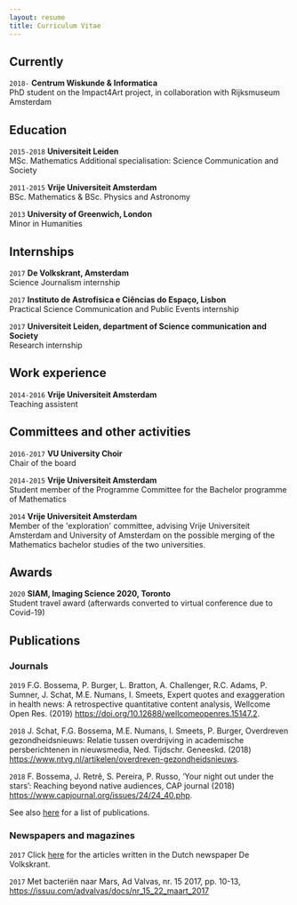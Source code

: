 ```yaml
---
layout: resume
title: Curriculum Vitae
---
```

## Currently
`2018-`
__Centrum Wiskunde & Informatica__ \
PhD student on the Impact4Art project, in collaboration with Rijksmuseum Amsterdam

## Education

`2015-2018`
__Universiteit Leiden__ \
MSc. Mathematics
Additional specialisation: Science Communication and Society

`2011-2015`
__Vrije Universiteit Amsterdam__ \
BSc. Mathematics & BSc. Physics and Astronomy

`2013`
__University of Greenwich, London__ \
Minor in Humanities

## Internships

`2017`
__De Volkskrant, Amsterdam__ \
Science Journalism internship

`2017`
__Instituto de Astrofísica e Ciências do Espaço, Lisbon__ \
Practical Science Communication and Public Events internship

`2017`
__Universiteit Leiden, department of Science communication and Society__ \
Research internship

## Work experience

`2014-2016`
__Vrije Universiteit Amsterdam__ \
Teaching assistent

## Committees and other activities 

`2016-2017`
__VU University Choir__ \
Chair of the board

`2014-2015`
__Vrije Universiteit Amsterdam__ \
Student member of the Programme Committee for the Bachelor programme of Mathematics

`2014`
__Vrije Universiteit Amsterdam__ \
Member of the 'exploration' committee, advising Vrije Universiteit Amsterdam and University of Amsterdam on the possible merging of the Mathematics bachelor studies of the two universities.  

## Awards

`2020`
__SIAM, Imaging Science 2020, Toronto__ \
Student travel award (afterwards converted to virtual conference due to Covid-19)

## Publications

### Journals

`2019`
F.G. Bossema, P. Burger, L. Bratton, A. Challenger, R.C. Adams, P. Sumner, J. Schat, M.E. Numans, I. Smeets, Expert quotes and exaggeration in health news: A retrospective quantitative content analysis, Wellcome Open Res. (2019) https://doi.org/10.12688/wellcomeopenres.15147.2.

`2018`
J. Schat, F.G. Bossema, M.E. Numans, I. Smeets, P. Burger, Overdreven gezondheidsnieuws: Relatie tussen overdrijving in academische persberichtenen in nieuwsmedia, Ned. Tijdschr. Geneeskd. (2018) https://www.ntvg.nl/artikelen/overdreven-gezondheidsnieuws.

`2018`
F. Bossema, J. Retrê, S. Pereira, P. Russo, ‘Your night out under the stars’: Reaching beyond native audiences, CAP journal (2018) https://www.capjournal.org/issues/24/24_40.php.

See also [here](https://orcid.org/0000-0001-5668-5326) for a list of publications. 


### Newspapers and magazines

`2017`
Click [here](https://www.volkskrant.nl/auteur/francien-bossema) for the articles written in the Dutch newspaper De Volkskrant. 

`2017`
Met bacteriën naar Mars, Ad Valvas, nr. 15 2017, pp. 10-13, https://issuu.com/advalvas/docs/nr_15_22_maart_2017  


<!-- ### Footer 

Last updated: August 2020 -->


